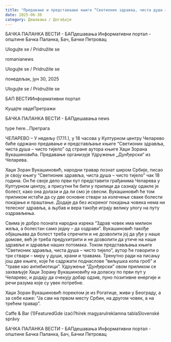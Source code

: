 ```yaml
---
title: "Предавање и представљање књиге “Светионик здравља, чиста душа – чисто тијело”  Хаџи Зорана Вукашиновића"
date: 2025-06-30
category: Дешавања / Догађаји
---
```


БАЧКА ПАЛАНКА ВЕСТИ - БАПдешавања Информативни портал - општине Бачка Паланка, Бач, Бачки Петровац

Ulogujte se / Pridružite se

romanianews

Ulogujte se / Pridružite se

понедељак, јун 30, 2025

Ulogujte se / Pridružite se

БАП ВЕСТИИнформативни портал

Куцајте овдеПретражи

БАЧКА ПАЛАНКА ВЕСТИ - БАПдешавања news

type here...Претрага

ЧЕЛАРЕВО – У недељу (17.11.), у 18 часова у Културном центру Челарево биће одржано предавање и представљање књиге “Светионик здравља, чиста душа – чисто тијело” од стране аутора књиге Хаџи Зорана Вукашиновића. Предавање организује Удружење „Дунђерски“ из Челарева.

Хаџи Зоран Вукашиновић, народни травар познат широм Србије, писао је своју књигу “Светионик здравља, чиста душа – чисто тијело” чак 18 година. Он ће своје дело први пут представити грађанима Челарева у Културном центру, а присутни ће бити у прилици да сазнају одакле је болест, како она долази и да ли смо је свесни.
Вукашиновић ће том приликом истаћи да су две основне ствари за излечење сваке болести покајање и праштање. Додаје да без искреног покајања човека нема ни телесног здравља, а љубав и вера такође играју велику улогу на путу оздрављења.


Свима је добро позната народна изрека “Здрав човек има милион жеља, а болестан само једну – да оздрави”. Вукашиновић такође објашњава да болест треба спречити и не дозволити јој да уђе у наше домове, већ је треба предухитрити и не дозволити да утиче на наше здравље и здравље наших потомака.
Током представљања књиге “Светионик здравља, чиста душа – чисто тијело”, аутор ће говорити о три ствари – миру у души, храни и травама. Тренутно ради на писању још две књиге, које ће садржати поднаслове “виљушка копа гроб” и “траве као антибиотици”.
Удружење “Дунђерски” овом приликом се захваљује Хаџи Зорану Вукашиновићу на доласку по први пут у Челарево, и додају да очекују добар одзив, пуно позитивне енергије и речи разума које су увек потребне.


Хаџи Зоран Вукашиновић пореклом је из Рогатице, живи у Београду, а за себе каже: “Ја сам на првом месту Србин, на другом човек, а на трећем травар”.

Caffe & Bar (1)FeaturedGde izaći?hírek magyarulreklamna tablaSlovenské správy

БАЧКА ПАЛАНКА ВЕСТИ - БАПдешавања Информативни портал - општине Бачка Паланка, Бач, Бачки Петровац
